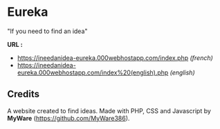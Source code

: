# Eureka

"If you need to find an idea"

**URL :** 
  - https://ineedanidea-eureka.000webhostapp.com/index.php _(french)_ 
  - https://ineedanidea-eureka.000webhostapp.com/index%20(english).php _(english)_


Credits
-----------------

A website created to find ideas. Made with PHP, CSS and Javascript by **MyWare** (https://github.com/MyWare386).
